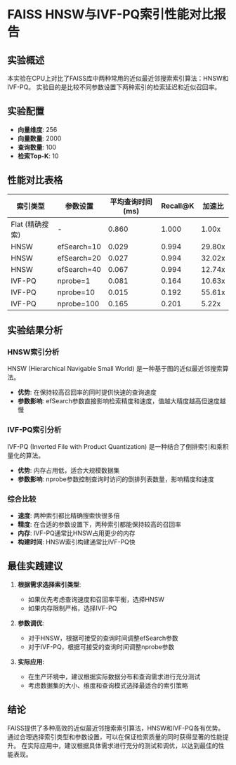 # FAISS HNSW与IVF-PQ索引性能对比报告

## 实验概述
本实验在CPU上对比了FAISS库中两种常用的近似最近邻搜索索引算法：HNSW和IVF-PQ。
实验目的是比较不同参数设置下两种索引的检索延迟和近似召回率。

## 实验配置
- **向量维度**: 256
- **向量数量**: 2000
- **查询数量**: 100
- **检索Top-K**: 10

## 性能对比表格

| 索引类型 | 参数设置 | 平均查询时间(ms) | Recall@K | 加速比 |
|---------|---------|----------------|---------|-------|
| Flat (精确搜索) | - | 0.860 | 1.000 | 1.00x |
| HNSW | efSearch=10 | 0.029 | 0.994 | 29.80x |
| HNSW | efSearch=20 | 0.027 | 0.994 | 32.02x |
| HNSW | efSearch=40 | 0.067 | 0.994 | 12.74x |
| IVF-PQ | nprobe=1 | 0.081 | 0.164 | 10.63x |
| IVF-PQ | nprobe=10 | 0.015 | 0.192 | 55.61x |
| IVF-PQ | nprobe=100 | 0.165 | 0.201 | 5.22x |

## 实验结果分析

### HNSW索引分析
HNSW (Hierarchical Navigable Small World) 是一种基于图的近似最近邻搜索算法。
- **优势**: 在保持较高召回率的同时提供快速的查询速度
- **参数影响**: efSearch参数直接影响检索精度和速度，值越大精度越高但速度越慢

### IVF-PQ索引分析
IVF-PQ (Inverted File with Product Quantization) 是一种结合了倒排索引和乘积量化的算法。
- **优势**: 内存占用低，适合大规模数据集
- **参数影响**: nprobe参数控制查询时访问的倒排列表数量，影响精度和速度

### 综合比较
- **速度**: 两种索引都比精确搜索快很多倍
- **精度**: 在合适的参数设置下，两种索引都能保持较高的召回率
- **内存**: IVF-PQ通常比HNSW占用更少的内存
- **构建时间**: HNSW索引构建通常比IVF-PQ快

## 最佳实践建议

1. **根据需求选择索引类型**:
   - 如果优先考虑查询速度和召回率平衡，选择HNSW
   - 如果内存限制严格，选择IVF-PQ

2. **参数调优**:
   - 对于HNSW，根据可接受的查询时间调整efSearch参数
   - 对于IVF-PQ，根据可接受的查询时间调整nprobe参数

3. **实际应用**:
   - 在生产环境中，建议根据实际数据分布和查询需求进行充分测试
   - 考虑数据集的大小、维度和查询模式选择最适合的索引策略

## 结论

FAISS提供了多种高效的近似最近邻搜索索引算法，HNSW和IVF-PQ各有优势。
通过合理选择索引类型和参数设置，可以在保证检索质量的同时获得显著的性能提升。
在实际应用中，建议根据具体需求进行充分的测试和调优，以达到最佳的性能表现。
